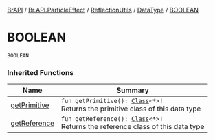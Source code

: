 [BrAPI](../../../index.md) / [Br.API.ParticleEffect](../../index.md) / [ReflectionUtils](../index.md) / [DataType](index.md) / [BOOLEAN](./-b-o-o-l-e-a-n.md)

# BOOLEAN

`BOOLEAN`

### Inherited Functions

| Name | Summary |
|---|---|
| [getPrimitive](get-primitive.md) | `fun getPrimitive(): `[`Class`](https://docs.oracle.com/javase/8/docs/api/java/lang/Class.html)`<*>!`<br>Returns the primitive class of this data type |
| [getReference](get-reference.md) | `fun getReference(): `[`Class`](https://docs.oracle.com/javase/8/docs/api/java/lang/Class.html)`<*>!`<br>Returns the reference class of this data type |
